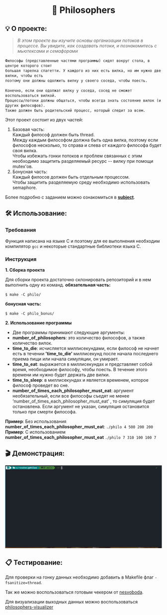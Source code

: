 
<h1 align="center">
	🍝 Philosophers
</h1>

## 💡 О проекте:

> _В этом проекте вы изучите основы организации потоков в процессе.
Вы увидите, как создавать потоки, и познакомитесь с мьютексами и семафорами_

	Философы (представленные частями программы) сидят вокруг стола, в центре которого стоит
	большая тарелка спагетти. У каждого из них есть вилка, но им нужно две вилки, чтобы есть
	поэтому они должны одолжить вилку у своего соседа, чтобы поесть.

	Конечно, если они одолжат вилку у соседа, сосед не сможет воспользоваться вилкой.
	Процессы/потоки должны общаться, чтобы всегда знать состояние вилок (и других философов).
	Также должен быть родительский процесс, который следит за всем.

Этот проект состоит из двух частей: 
	

 1. Базовая часть:\
	Каждый философ должен быть thread.\
	Между каждым философом должна быть одна вилка, поэтому если философов несколько, то справа и слева от каждого философа будет своя вилка.\
	Чтобы избежать гонки потоков и проблем связанных с этим необходимо защитить разделяемый ресурс -- вилку при помощи mutex'ов.
2. Бонусная часть:\
	Каждый филосов должен быть отдельным процессом.\
	Чтобы защитить разделяемую среду необходимо использовать semaphore.
	
Более подробно с заданием можно ознакомиться в  [**subject**](https://github.com/AYglazk0v/philos/blob/main/en.subject.pdf).



## 🛠️ Использование:

### Требования

Функция написана на языке C и поэтому для ее выполнения необходим компилятор `gcc` и некоторые стандартные библиотеки языка С.

### Инструкция

**1. Сборка проекта**

Для сборки проекта достаточно склонировать репозиторий и в нем выполнить одну из команд.
**обязательная часть:**
```shell
$ make -C philo/
```
**бонусная часть:**
```shell
$ make -C philo_bonus/ 
```
**2. Использование программы**

-  Две программы принимают следующие аргументы:
  - **number_of_philosophers**: это количество философов, а также количество вилок.
  - **time_to_die**: исчисляется миллисекундами, если философ не начнет есть в течении **’time_to_die’** миллисекунд после начала последнего приема пищи или начала симуляции, он умирает.
  - **time_to_eat**:  выражается в миллисекундах и представляет собой время, необходимое философу, чтобы поесть. В течение этого времени им нужно будет держать две вилки.
  - **time_to_sleep**: в миллисекундах и является временем, которое философ проведет во сне.
  - **number_of_times_each_philosopher_must_eat**: аргумент необязательный, если все философы съедят не менее ’number_of_times_each_philosopher_must_eat’ , то симуляция будет остановлена. Если аргумент не указан, симуляция остановится только при смерти философа.

**Пример**: Без использования **number_of_times_each_philosopher_must_eat**:
 `./philo 4 500 200 200`</br>
**Пример**: С использованием **number_of_times_each_philosopher_must_eat** 
`./philo 7 310 100 100 7`

 ## 🎬 Демонстрация:
 ![philo](https://github.com/AYglazk0v/philos/blob/main/philo.gif)

 ## 📋 Тестирование:

Для проверки на гонку данных необходимо добавить в Makefile флаг `-fsanitize=thread`.

Так же можно воспользоваться готовым чекером от [nesvoboda](https://github.com/nesvoboda/socrates).

Для визуализации выходных данных можно воспользоваться [philosophers-visualizer](https://nafuka11.github.io/philosophers-visualizer/)

